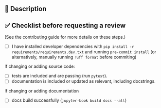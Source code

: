 <!-- Thank you for your contribution to DeepSensor! -->
<!-- Please fill out the details in the pull request description below as appropriate -->
<!-- Ensure that you abide by the code of conduct -->

## :pencil: Description
<!-- Please provide a clear description of the changes that are introduced in this pull request and why -->
<!-- It also helps to explain any justification or options you're aware of -->
<!-- If this pull request relates to an issue, please include the issue number here, e.g. #42 -->


## :white_check_mark: Checklist before requesting a review
(See the contributing guide for more details on these steps.)
- [ ] I have installed developer dependencies with `pip install -r requirements/requirements.dev.txt` and running `pre-commit install` (or alternatively, manually running `ruff format` before commiting)

If changing or adding source code:
- [ ] tests are included and are passing (run `pytest`).
- [ ] documentation is included or updated as relevant, including docstrings.

If changing or adding documentation
- [ ] docs build successfully (`jupyter-book build docs --all`)
